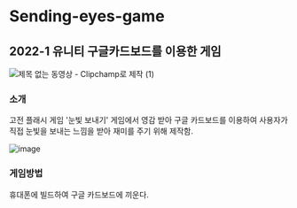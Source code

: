 # Sending-eyes-game

## 2022-1 유니티 구글카드보드를 이용한 게임
![제목 없는 동영상 - Clipchamp로 제작 (1)](https://github.com/ub0329/Sending-eyes-game/assets/112606772/ad316f45-c151-4f41-a009-d6acb3ee6a45)
<img scr="https://github.com/ub0329/Sending-eyes-game/assets/112606772/ad316f45-c151-4f41-a009-d6acb3ee6a45">

### 소개
고전 플래시 게임 '눈빛 보내기' 게임에서 영감 받아 구글 카드보드를 이용하여 사용자가 직접 눈빛을 보내는 느낌을 받아 재미를 주기 위해 제작함.

![image](https://github.com/ub0329/Sending-eyes-game/assets/112606772/ada267fd-86e6-4527-b23e-6476584e98e4)
<img scr="https://github.com/ub0329/Sending-eyes-game/assets/112606772/ada267fd-86e6-4527-b23e-6476584e98e4">

### 게임방법
휴대폰에 빌드하여 구글 카드보드에 끼운다.

